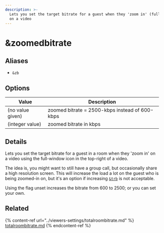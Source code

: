 ```yaml
---
description: >-
  Lets you set the target bitrate for a guest when they 'zoom in' (fullscreen)
  on a video
---
```


# \&zoomedbitrate

## Aliases

* `&zb`

## Options

| Value            | Description                                    |
| ---------------- | ---------------------------------------------- |
| (no value given) | zoomed bitrate = 2500-kbps instead of 600-kbps |
| (integer value)  | zoomed bitrate in kbps                         |

## Details

Lets you set the target bitrate for a guest in a room when they 'zoom in' on a video using the full-window icon in the top-right of a video.

The idea is, you might want to still have a group call, but occasionally share a high resolution screen. This will increase the load a lot on the guest who is being zoomed-in on, but it's an option if increasing [`&trb`](../viewers-settings/totalroombitrate.md) is not acceptable.

Using the flag unset increases the bitrate from 600 to 2500; or you can set your own.

## Related

{% content-ref url="../viewers-settings/totalroombitrate.md" %}
[totalroombitrate.md](../viewers-settings/totalroombitrate.md)
{% endcontent-ref %}
